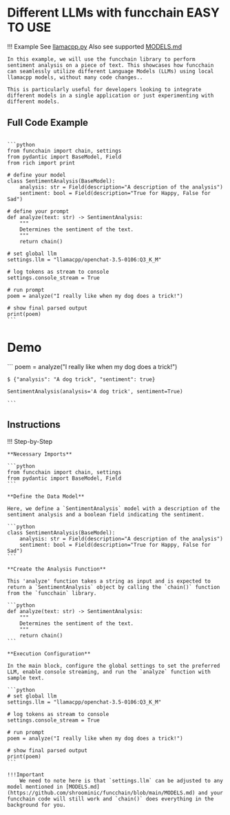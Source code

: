 <!-- markdownlint-disable MD033 MD046 -->
# Different LLMs with funcchain EASY TO USE

!!! Example
    See [llamacpp.py](https://github.com/shroominic/funcchain/blob/main/examples/llamacpp.py)
    Also see supported [MODELS.md](https://github.com/shroominic/funcchain/blob/main/MODELS.md)

    In this example, we will use the funcchain library to perform sentiment analysis on a piece of text. This showcases how funcchain can seamlessly utilize different Language Models (LLMs) using local llamacpp models, without many code changes..

    This is particularly useful for developers looking to integrate different models in a single application or just experimenting with different models.

## Full Code Example

<pre><code id="codeblock">
```python
from funcchain import chain, settings
from pydantic import BaseModel, Field
from rich import print

# define your model
class SentimentAnalysis(BaseModel):
    analysis: str = Field(description="A description of the analysis")
    sentiment: bool = Field(description="True for Happy, False for Sad")

# define your prompt
def analyze(text: str) -> SentimentAnalysis:
    """
    Determines the sentiment of the text.
    """
    return chain()

# set global llm
settings.llm = "llamacpp/openchat-3.5-0106:Q3_K_M"

# log tokens as stream to console
settings.console_stream = True

# run prompt
poem = analyze("I really like when my dog does a trick!")

# show final parsed output
print(poem)
```
</code></pre>

# Demo

<div class="termy">
    ```
    poem = analyze("I really like when my dog does a trick!")

    $ {"analysis": "A dog trick", "sentiment": true}

    SentimentAnalysis(analysis='A dog trick', sentiment=True)

    ```
</div>

## Instructions

!!! Step-by-Step

    **Necessary Imports**

    ```python
    from funcchain import chain, settings
    from pydantic import BaseModel, Field
    ```

    **Define the Data Model**

    Here, we define a `SentimentAnalysis` model with a description of the sentiment analysis and a boolean field indicating the sentiment.

    ```python
    class SentimentAnalysis(BaseModel):
        analysis: str = Field(description="A description of the analysis")
        sentiment: bool = Field(description="True for Happy, False for Sad")
    ```

    **Create the Analysis Function**

    This 'analyze' function takes a string as input and is expected to return a `SentimentAnalysis` object by calling the `chain()` function from the `funcchain` library.

    ```python
    def analyze(text: str) -> SentimentAnalysis:
        """
        Determines the sentiment of the text.
        """
        return chain()
    ```

    **Execution Configuration**

    In the main block, configure the global settings to set the preferred LLM, enable console streaming, and run the `analyze` function with sample text.

    ```python
    # set global llm
    settings.llm = "llamacpp/openchat-3.5-0106:Q3_K_M"

    # log tokens as stream to console
    settings.console_stream = True

    # run prompt
    poem = analyze("I really like when my dog does a trick!")

    # show final parsed output
    print(poem)
    ```

    !!!Important
        We need to note here is that `settings.llm` can be adjusted to any model mentioned in [MODELS.md](https://github.com/shroominic/funcchain/blob/main/MODELS.md) and your funcchain code will still work and `chain()` does everything in the background for you.
